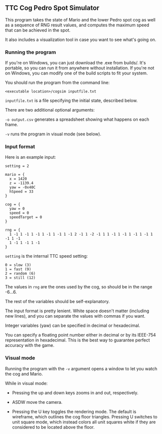 
## TTC Cog Pedro Spot Simulator

This program takes the state of Mario and the lower Pedro spot cog as well as a sequence of RNG result values, and computes
the maximum speed that can be achieved in the spot.

It also includes a visualization tool in case you want to see what's going on.


### Running the program

If you're on Windows, you can just download the .exe from builds/. It's portable, so you can run it from anywhere without
installation. If you're not on Windows, you can modify one of the build scripts to fit your system.

You should run the program from the command line:

```<executable location>/cogsim inputfile.txt```

`inputfile.txt` is a file specifying the initial state, described below.

There are two additional optional arguments:

```-o output.csv``` generates a spreadsheet showing what happens on each frame.

```-v``` runs the program in visual mode (see below).


### Input format

Here is an example input:

```
setting = 2

mario = {
  x = 1420
  z = -1139.4
  yaw = -0x40C
  hSpeed = 33
}

cog = {
  yaw = 0
  speed = 0
  speedTarget = 0
}

rng = {
  1 -1 1 -1 1 -1 1 -1 1 -1 1 -1 2 -1 1 -2 -1 1 1 -1 1 -1 1 -1 1 -1 1 -1 1 -1
  1 -1 1 -1 1 -1
}
```

`setting` is the internal TTC speed setting:

```
0 = slow (3)
1 = fast (9)
2 = random (6)
3 = still (12)
```

The values in `rng` are the ones used by the cog, so should be in the range -6...6.

The rest of the variables should be self-explanatory.

The input format is pretty lenient. White space doesn't matter (including new lines), and you can separate the values
with commas if you want.

Integer variables (yaw) can be specified in decimal or hexadecimal.

You can specify a floating point number either in decimal or by its IEEE-754 representation in hexadecimal. This
is the best way to guarantee perfect accuracy with the game.


### Visual mode

Running the program with the `-v` argument opens a window to let you watch the cog and Mario.

While in visual mode:

- Pressing the up and down keys zooms in and out, respectively.

- ASDW move the camera.

- Pressing the U key toggles the rendering mode. The default is wireframe, which outlines the cog floor triangles.
Pressing U switches to unit square mode, which instead colors all unit squares white if they are considered to be
located above the floor.
